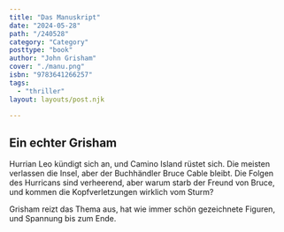 ```yaml
---
title: "Das Manuskript"
date: "2024-05-28"
path: "/240528"
category: "Category"
posttype: "book"
author: "John Grisham"
cover: "./manu.png"
isbn: "9783641266257"
tags:
  - "thriller"
layout: layouts/post.njk

---
```

## Ein echter Grisham

Hurrian Leo kündigt sich an, und Camino Island rüstet sich. Die meisten verlassen die Insel, aber der Buchhändler Bruce Cable bleibt. Die Folgen des Hurricans sind verheerend, aber warum starb der Freund von Bruce, und kommen die Kopfverletzungen wirklich vom Sturm?

Grisham reizt das Thema aus, hat wie immer schön gezeichnete Figuren, und Spannung bis zum Ende.
